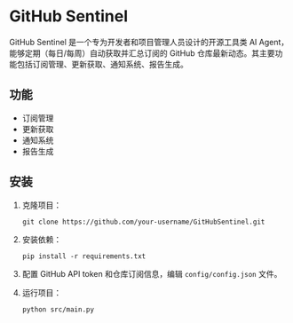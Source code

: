 # GitHub Sentinel

GitHub Sentinel 是一个专为开发者和项目管理人员设计的开源工具类 AI Agent，能够定期（每日/每周）自动获取并汇总订阅的 GitHub 仓库最新动态。其主要功能包括订阅管理、更新获取、通知系统、报告生成。

## 功能
- 订阅管理
- 更新获取
- 通知系统
- 报告生成

## 安装
1. 克隆项目：
    ```
    git clone https://github.com/your-username/GitHubSentinel.git
    ```

2. 安装依赖：
    ```
    pip install -r requirements.txt
    ```

3. 配置 GitHub API token 和仓库订阅信息，编辑 `config/config.json` 文件。

4. 运行项目：
    ```
    python src/main.py
    ```
